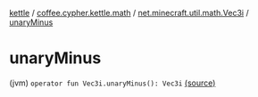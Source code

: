 [kettle](../../index.md) / [coffee.cypher.kettle.math](../index.md) / [net.minecraft.util.math.Vec3i](index.md) / [unaryMinus](./unary-minus.md)

# unaryMinus

(jvm) `operator fun Vec3i.unaryMinus(): Vec3i` [(source)](https://github.com/Cypher121/kettle/blob/master/src/main/kotlin/coffee/cypher/kettle/math/Vectors.kt#L27)